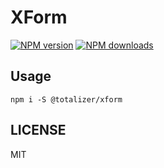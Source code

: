 # XForm

[![NPM version](https://img.shields.io/npm/v/@totalizer/xform.svg?style=flat)](https://npmjs.org/package/@totalizer/xform)
[![NPM downloads](http://img.shields.io/npm/dm/@totalizer/xform.svg?style=flat)](https://npmjs.org/package/@totalizer/xform)



## Usage

```
npm i -S @totalizer/xform
```

## LICENSE

MIT
